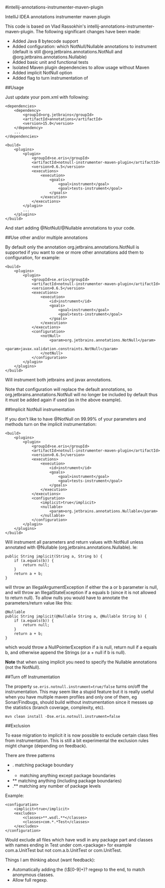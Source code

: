 #intellij-annotations-instrumenter-maven-plugin

IntelliJ IDEA annotations instrumenter maven plugin

This code is based on Vlad Rassokhin's intellij-annotations-instrumenter-maven-plugin. The following
significant changes have been made:
* Added Java 8 bytecode support
* Added configuration: which NotNull/Nullable annotations to instrument (default is still @org.jetbrains.annotations.NotNull and  @org.jetbrains.annotations.Nullable)
* Added basic unit and functional tests
* Isolated Maven plugin dependencies to allow usage without Maven
* Added implicit NotNull option
* Added flag to turn instrumentation of

##Usage

Just update your pom.xml with following: 

    <dependencies>
        <dependency>
            <groupId>org.jetbrains</groupId>
            <artifactId>annotations</artifactId>
            <version>15.0</version>
        </dependency>
        ...
    </dependencies>

    <build>
        <plugins>
            <plugin>
                <groupId>se.eris</groupId>
                <artifactId>notnull-instrumenter-maven-plugin</artifactId>
                <version>0.6.5</version>
                <executions>
                    <execution>
                        <goals>
                            <goal>instrument</goal>
                            <goal>tests-instrument</goal>
                        </goals>
                    </execution>
                </executions>
            </plugin>
            ...
        </plugins>
    </build>

And start adding @NotNull/@Nullable annotations to your code.


##Use other and/or multiple annotations

By default only the annotation org.jetbrains.annotations.NotNull is supported if you
want to one or more other annotations add them to configuration, for example:

    <build>
        <plugins>
            <plugin>
                <groupId>se.eris</groupId>
                <artifactId>notnull-instrumenter-maven-plugin</artifactId>
                <version>0.6.5</version>
                <executions>
                    <execution>
                        <id>instrument</id>
                        <goals>
                            <goal>instrument</goal>
                            <goal>tests-instrument</goal>
                        </goals>
                    </execution>
                </executions>
                <configuration>
                    <notNull>
                        <param>org.jetbrains.annotations.NotNull</param>
                        <param>javax.validation.constraints.NotNull</param>
                    </notNull>
                </configuration>
            </plugin>
        </plugins>
    </build>

Will instrument both jetbrains and javax annotations.

Note that configuration will replace the default annotations, so org.jetbrains.annotations.NotNull will
no longer be included by default thus it must be added again if used (as in the above example).


##Implicit NotNull instrumentation

If you don't like to have @NotNull on 99.99% of your parameters and methods turn on the implicit instrumentation:

    <build>
        <plugins>
            <plugin>
                <groupId>se.eris</groupId>
                <artifactId>notnull-instrumenter-maven-plugin</artifactId>
                <version>0.6.5</version>
                <executions>
                    <execution>
                        <id>instrument</id>
                        <goals>
                            <goal>instrument</goal>
                            <goal>tests-instrument</goal>
                        </goals>
                    </execution>
                </executions>
                <configuration>
                    <implicit>true</implicit>
                    <nullable>
                        <param>org.jetbrains.annotations.Nullable</param>
                    </nullable>
                </configuration>
            </plugin>
        </plugins>
    </build>

Will instrument all parameters and return values with NotNull unless annotated with @Nullable (org.jetbrains.annotations.Nullable). Ie:

    public String implicit(String a, String b) {
        if (a.equals(b)) {
            return null;
        }
        return a + b;
    }

will throw an IllegalArgumentException if either the a or b parameter is null, and will throw an 
IllegalStateException if a equals b (since it is not allowed to return null). To allow nulls you would 
have to annotate the parameters/return value like this:

    @Nullable
    public String implicit(@Nullable String a, @Nullable String b) {
        if (a.equals(b)) {
            return null;
        }
        return a + b;
    }

which would throw a NullPointerException if a is null, return null if a equals b, and otherwise append the 
Strings (or a + null if b is null).

**Note** that when using implicit you need to specify the Nullable annotations (not the NotNull).


##Turn off Instrumentation

The property `se.eris.notnull.instrument=true/false` turns on/off the instrumentation. This may seem like a 
stupid feature but it is really useful when you have multiple maven profiles and only one of them, eg Sonar/Findbugs, 
should build without instrumentation since it messes up the statistics (branch coverage, complexity, etc).

`mvn clean install -Dse.eris.notnull.instrument=false`

##Exclusion

To ease migration to implicit it is now possible to exclude certain class files from instrumentation. This 
is still a bit experimental the exclusion rules might change (depending on feedback).

There are three patterns

* . matching package boundary
* * matching anything except package boundaries
* ** matching anything (including package boundaries)
* .** matching any number of package levels

Example:

    <configuration>
        <implicit>true</implicit>
        <excludes>
            <classes>**.wsdl.**</classes>
            <classes>com.*.*Test</classes>
        </excludes>
    </configuration>

Would exclude all files which have wsdl in any package part and classes with names ending 
in Test under com.&lt;package&gt; for example com.a.UnitTest but not com.a.b.UnitTest or 
com.UnitTest.

Things I am thinking about (want feedback):

* Automatically adding the (\\$[0-9]+)? regexp to the end, to match anonymous classes.
* Allow full regexp.
